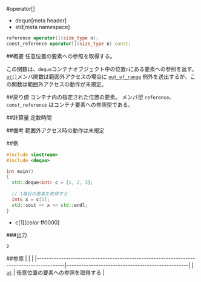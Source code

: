 #operator[]
* deque[meta header]
* std[meta namespace]

```cpp
reference operator[](size_type n);
const_reference operator[](size_type n) const;
```

##概要
任意位置の要素への参照を取得する。

この関数は、`deque`コンテナオブジェクト中の位置`n`にある要素への参照を返す。
[`at()`](./at.md)メンバ関数は範囲外アクセスの場合に [`out_of_range`](/reference/stdexcept.md) 例外を送出するが、この関数は範囲外アクセスの動作が未規定。


##戻り値
コンテナ内の指定された位置の要素。
メンバ型 `reference`、`const_reference` はコンテナ要素への参照型である。


##計算量
定数時間


##備考
範囲外アクセス時の動作は未規定


##例
```cpp
#include <iostream>
#include <deque>

int main()
{
  std::deque<int> c = {1, 2, 3};
 
  // 1番目の要素を取得する
  int& x = c[1];
  std::cout << x << std::endl;
}
```
* c[1][color ff0000]

###出力
```
2
```

##参照
| | |
|-----------------------------------------------------------------------------------------|--------------------------------------------------|
| [`at`](./at.md) | 任意位置の要素への参照を取得する |


